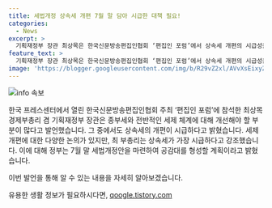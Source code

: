 ```yaml
---
title: 세법개정 상속세 개편 7월 말 담아 시급한 대책 필요!
categories:
  - News
excerpt: >
  기획재정부 장관 최상목은 한국신문방송편집인협회 ‘편집인 포럼’에서 상속세 개편의 시급성을 강조했다. 상속세 부담이 높고, 개편이 20년 이상 미진행된 점을 지적하며 7월 말 세법개정안에 반영할 계획이라고 밝혔다. 또한, 종합부동산세 개편과 법인세에 대해서도 개선이 필요하다고 언급했다. 부총리의 발언은 세제 개편에 대한 관심을 높일 것으로 예상된다.
feature_text: >
  기획재정부 장관 최상목은 한국신문방송편집인협회 ‘편집인 포럼’에서 상속세 개편의 시급성을 강조했다. 상속세 부담이 높고, 개편이 20년 이상 미진행된 점을 지적하며 7월 말 세법개정안에 반영할 계획이라고 밝혔다. 또한, 종합부동산세 개편과 법인세에 대해서도 개선이 필요하다고 언급했다. 부총리의 발언은 세제 개편에 대한 관심을 높일 것으로 예상된다.
image: 'https://blogger.googleusercontent.com/img/b/R29vZ2xl/AVvXsEixyZcFfHzMRdzZMjFBmAUKJYCLCGyLL1o632UiGVXcaFdKo_bkvkuCioo0uUKlGfBVcT3P84aROyZIXSBEx3Aw5nCQ3pTgDom1WDC4m8eifvWiAmWEEVb4x6G_l8C0QH225ldMjyaFvpxGEBGNO37VmDTDMHGhJPq73UglMfDca1-0aw/s1600/blogspot.png'
---
```


<p><img src="https://blogger.googleusercontent.com/img/b/R29vZ2xl/AVvXsEixyZcFfHzMRdzZMjFBmAUKJYCLCGyLL1o632UiGVXcaFdKo_bkvkuCioo0uUKlGfBVcT3P84aROyZIXSBEx3Aw5nCQ3pTgDom1WDC4m8eifvWiAmWEEVb4x6G_l8C0QH225ldMjyaFvpxGEBGNO37VmDTDMHGhJPq73UglMfDca1-0aw/s1600/blogspot.png" alt="info 속보" /></p>

<p>한국 프레스센터에서 열린 한국신문방송편집인협회 주최 ‘편집인 포럼’에 참석한 최상목 경제부총리 겸 기획재정부 장관은 종부세와 전반적인 세제 체계에 대해 개선해야 할 부분이 많다고 발언했습니다. 그 중에서도 상속세의 개편이 시급하다고 밝혔습니다. 세제개편에 대한 다양한 논의가 있지만, 최 부총리는 상속세가 가장 시급하다고 강조했습니다. 이에 대해 정부는 7월 말 세법개정안을 마련하여 공감대를 형성할 계획이라고 밝혔습니다.</p>

<p>이번 발언을 통해 알 수 있는 내용을 자세히 알아보겠습니다.</p>
유용한 생활 정보가 필요하시다면, <a href="https://qoogle.tistory.com" rel="dofollow">qoogle.tistory.com</a>


